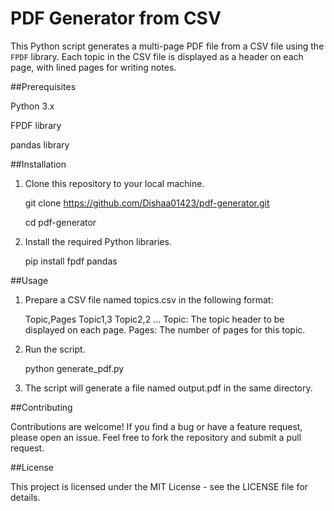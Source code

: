 # PDF Generator from CSV

This Python script generates a multi-page PDF file from a CSV file using the `FPDF` library. Each topic in the CSV file is displayed as a header on each page, with lined pages for writing notes. 

##Prerequisites

Python 3.x

FPDF library

pandas library

##Installation

1. Clone this repository to your local machine.

   git clone https://github.com/Dishaa01423/pdf-generator.git

   cd pdf-generator
   
3. Install the required Python libraries.

   pip install fpdf pandas
   
##Usage

1. Prepare a CSV file named topics.csv in the following format:

   Topic,Pages
   Topic1,3
   Topic2,2
   ...
   Topic: The topic header to be displayed on each page.
   Pages: The number of pages for this topic.
   
3. Run the script.

    python generate_pdf.py
   
5. The script will generate a file named output.pdf in the same directory.

##Contributing

Contributions are welcome! If you find a bug or have a feature request, please open an issue. Feel free to fork the repository and submit a pull request.

##License

This project is licensed under the MIT License - see the LICENSE file for details.
